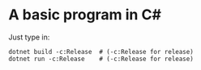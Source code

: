 # A basic program in C#

Just type in:
```
dotnet build -c:Release  # (-c:Release for release)
dotnet run -c:Release    # (-c:Release for release)
```